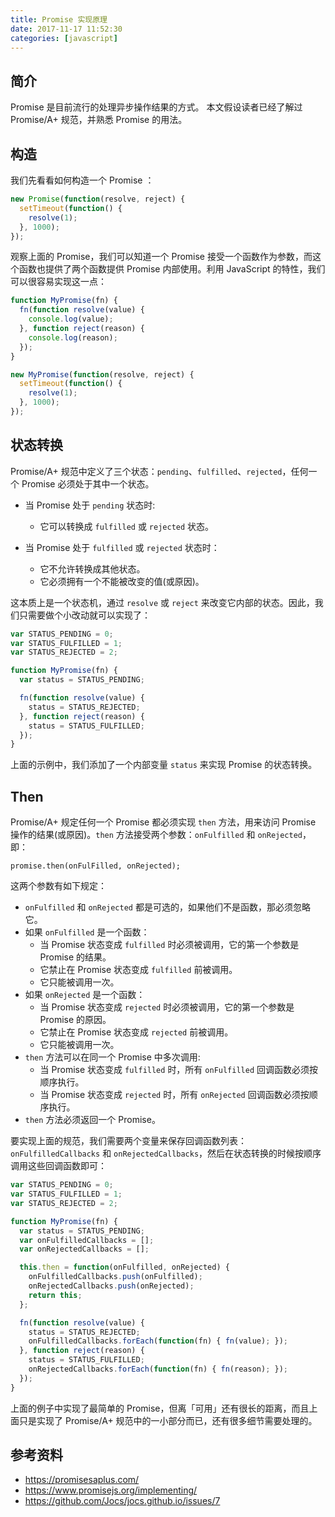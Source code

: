 ```yaml
---
title: Promise 实现原理
date: 2017-11-17 11:52:30
categories: [javascript]
---
```


## 简介

Promise 是目前流行的处理异步操作结果的方式。
本文假设读者已经了解过 Promise/A+ 规范，并熟悉 Promise 的用法。


## 构造

我们先看看如何构造一个 Promise ：

```js
new Promise(function(resolve, reject) {
  setTimeout(function() {
    resolve(1);
  }, 1000);
});
```

观察上面的 Promise，我们可以知道一个 Promise 接受一个函数作为参数，而这个函数也提供了两个函数提供 Promise 内部使用。利用 JavaScript 的特性，我们可以很容易实现这一点：

```js
function MyPromise(fn) {
  fn(function resolve(value) {
    console.log(value);
  }, function reject(reason) {
    console.log(reason);
  });
}

new MyPromise(function(resolve, reject) {
  setTimeout(function() {
    resolve(1);
  }, 1000);
});
```


## 状态转换

Promise/A+ 规范中定义了三个状态：`pending`、`fulfilled`、`rejected`，任何一个 Promise 必须处于其中一个状态。

- 当 Promise 处于 `pending` 状态时:
  - 它可以转换成 `fulfilled` 或 `rejected` 状态。

- 当 Promise 处于 `fulfilled` 或 `rejected` 状态时：
  - 它不允许转换成其他状态。
  - 它必须拥有一个不能被改变的值(或原因)。

这本质上是一个状态机，通过 `resolve` 或 `reject` 来改变它内部的状态。因此，我们只需要做个小改动就可以实现了：

```js
var STATUS_PENDING = 0;
var STATUS_FULFILLED = 1;
var STATUS_REJECTED = 2;

function MyPromise(fn) {
  var status = STATUS_PENDING;

  fn(function resolve(value) {
    status = STATUS_REJECTED;
  }, function reject(reason) {
    status = STATUS_FULFILLED;
  });
}
```

上面的示例中，我们添加了一个内部变量 `status` 来实现 Promise 的状态转换。


## Then

Promise/A+ 规定任何一个 Promise 都必须实现 `then` 方法，用来访问 Promise 操作的结果(或原因)。`then` 方法接受两个参数：`onFulfilled` 和 `onRejected`，即：

```
promise.then(onFulFilled, onRejected);
```

这两个参数有如下规定：

- `onFulfilled` 和 `onRejected` 都是可选的，如果他们不是函数，那必须忽略它。
- 如果 `onFulfilled` 是一个函数：
  - 当 Promise 状态变成 `fulfilled` 时必须被调用，它的第一个参数是 Promise 的结果。
  - 它禁止在 Promise 状态变成 `fulfilled` 前被调用。
  - 它只能被调用一次。
- 如果 `onRejected` 是一个函数：
  - 当 Promise 状态变成 `rejected` 时必须被调用，它的第一个参数是 Promise 的原因。
  - 它禁止在 Promise 状态变成 `rejected` 前被调用。
  - 它只能被调用一次。
- `then` 方法可以在同一个 Promise 中多次调用:
  - 当 Promise 状态变成 `fulfilled` 时，所有 `onFulfilled` 回调函数必须按顺序执行。
  - 当 Promise 状态变成 `rejected` 时，所有 `onRejected` 回调函数必须按顺序执行。
- `then` 方法必须返回一个 Promise。

要实现上面的规范，我们需要两个变量来保存回调函数列表：`onFulfilledCallbacks` 和 `onRejectedCallbacks`，然后在状态转换的时候按顺序调用这些回调函数即可：

```js
var STATUS_PENDING = 0;
var STATUS_FULFILLED = 1;
var STATUS_REJECTED = 2;

function MyPromise(fn) {
  var status = STATUS_PENDING;
  var onFulfilledCallbacks = [];
  var onRejectedCallbacks = [];

  this.then = function(onFulfilled, onRejected) {
    onFulfilledCallbacks.push(onFulfilled);
    onRejectedCallbacks.push(onRejected);
    return this;
  };

  fn(function resolve(value) {
    status = STATUS_REJECTED;
    onFulfilledCallbacks.forEach(function(fn) { fn(value); });
  }, function reject(reason) {
    status = STATUS_FULFILLED;
    onRejectedCallbacks.forEach(function(fn) { fn(reason); });
  });
}
```

上面的例子中实现了最简单的 Promise，但离「可用」还有很长的距离，而且上面只是实现了 Promise/A+ 规范中的一小部分而已，还有很多细节需要处理的。


## 参考资料

- https://promisesaplus.com/
- https://www.promisejs.org/implementing/
- https://github.com/Jocs/jocs.github.io/issues/7
